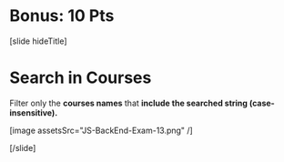 # Bonus: 10 Pts

[slide hideTitle]

# Search in Courses 

Filter only the **courses names** that **include the searched string (case-insensitive).** 

[image assetsSrc="JS-BackEnd-Exam-13.png" /]

[/slide]